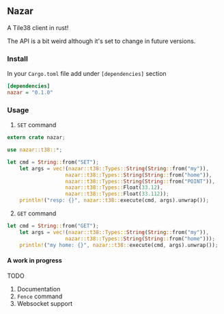 ## Nazar

A Tile38 client in rust!

The API is a bit weird although it's set to change in future versions.

### Install

In your `Cargo.toml` file add under `[dependencies]` section


```ini
[dependencies]
nazar = "0.1.0"
```

### Usage 


1) `SET` command

```rust
extern crate nazar;

use nazar::t38::*;

let cmd = String::from("SET");
    let args = vec!(nazar::t38::Types::String(String::from("my")),
                   nazar::t38::Types::String(String::from("home")),
                   nazar::t38::Types::String(String::from("POINT")),
                   nazar::t38::Types::Float(33.12),
                   nazar::t38::Types::Float(33.112));
    println!("resp: {}", nazar::t38::execute(cmd, args).unwrap());
```

2) `GET` command

```rust
let cmd = String::from("GET");
    let args = vec!(nazar::t38::Types::String(String::from("my")),
                   nazar::t38::Types::String(String::from("home")));
    println!("my home: {}", nazar::t38::execute(cmd, args).unwrap());
```

####  A work in progress

TODO

1) Documentation
2) `Fence` command 
3) Websocket support